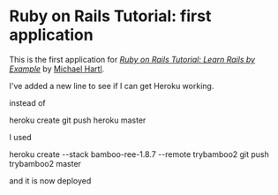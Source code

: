 
# Ruby on Rails Tutorial: first application

This is the first application for
[*Ruby on Rails Tutorial: Learn Rails by Example*](http://www.railstutorial.org/) by [Michael Hartl](http://www.michaelhartl.com/).

I've added a new line to see if I can get Heroku working.

instead of

heroku create
git push heroku master

I used

heroku create --stack bamboo-ree-1.8.7 --remote trybamboo2
git push trybamboo2 master

and it is now deployed

